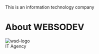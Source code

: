 This is an information technology company
# About WEBSODEV
![wsd-logo](https://user-images.githubusercontent.com/70800042/188612047-da127c82-edb6-41f5-8aaa-c0b63c577096.png) <br>
IT Agency
